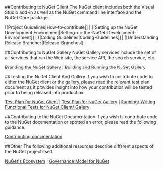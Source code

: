 ##Contributing to NuGet Client
The NuGet client includes both the Visual Studio add-in as well as the NuGet command line interface and the NuGet.Core package.

[[Project Guidelines|How-to-contribute]]  |  [[Setting up the NuGet Development Environment|Setting-up-the-NuGet-Development-Environment]]  |  [[Coding Guidelines|Coding-Guidelines]]  |  [[Understanding Release Branches|Release-Branches]]

##Contributing to NuGet Gallery
NuGet Gallery services include the set of all services that run the Web site, the service API, the search service, etc.

[Branding the NuGet Gallery](https://github.com/NuGet/NuGetGallery/wiki/Branding-the-NuGet-Gallery)  |  [Building and Running the NuGet Gallery](https://github.com/NuGet/NuGetGallery/blob/master/README.md)

##Testing the NuGet Client And Gallery
If you wish to contribute code to either the NuGet client or the gallery, please read the relevant test plan document as it provides insight into how your contribution will be tested prior to being released into production.

[Test Plan for NuGet Client](https://github.com/NuGet/Home/wiki/NuGet-Client-Test-Plan)  |  [Test Plan for NuGet Gallery](https://github.com/NuGet/Home/wiki/NuGet-Gallery-Test-Plan)  |  [Running/ Writing Functional Tests for NuGet Client/ Gallery](https://github.com/NuGet/Home/wiki/Functional-Testing)

##Contributing to the NuGet Documentation
If you wish to contribute code to the NuGet documentation or spotted an error, please read the following guidance.

[Contributing documentation](https://github.com/NuGet/NuGetDocs/wiki/Contributing-to-NuGet-Documentation)

##Other
The following additional resources describe different aspects of the NuGet project itself.

[NuGet's Ecosystem]()  |  [Governance Model for NuGet]()